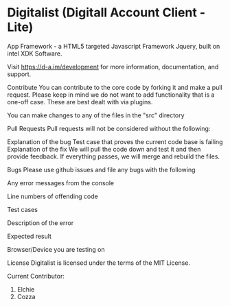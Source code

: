 # Digitalist (Digitall Account Client - Lite)
App Framework - a HTML5 targeted Javascript Framework
Jquery, built on intel XDK Software. 

Visit https://d-a.im/development for more information, documentation, and support.

Contribute
You can contribute to the core code by forking it and make a pull request. Please keep in mind we do not want to add functionality that is a one-off case. These are best dealt with via plugins.

You can make changes to any of the files in the "src" directory

Pull Requests
Pull requests will not be considered without the following:

Explanation of the bug
Test case that proves the current code base is failing
Explanation of the fix
We will pull the code down and test it and then provide feedback. If everything passes, we will merge and rebuild the files.

Bugs
Please use github issues and file any bugs with the following

Any error messages from the console

Line numbers of offending code

Test cases

Description of the error

Expected result

Browser/Device you are testing on

License
Digitalist is licensed under the terms of the MIT License.

Current Contributor:

1. Elchie
2. Cozza
